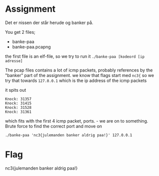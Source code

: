 # Assignment
Det er nissen der står herude og banker på.

You get 2 files;
* banke-paa
* banke-paa.pcapng

the first file is an elf-file, so we try to run it
`./banke-paa [kodeord [ip adresse]`

The pcap files contains a lot of icmp packets, probably references by the "banker" part of the assignment.
we know that flags start med `nc3{` so we try that towards `127.0.0.1` which is the ip address of the icmp packets

it spits out
```
Knock: 31357
Knock: 31415
Knock: 31528
Knock: 31361
```

which fits with the first 4 icmp packet, ports. - we are on to something.
Brute force to find the correct port and move on

`./banke-paa 'nc3{julemanden banker aldrig paa!}' 127.0.0.1`

# Flag
nc3{julemanden banker aldrig paa!}
